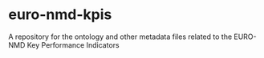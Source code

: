 # euro-nmd-kpis
A repository for the ontology and other metadata files related to the EURO-NMD Key Performance Indicators
